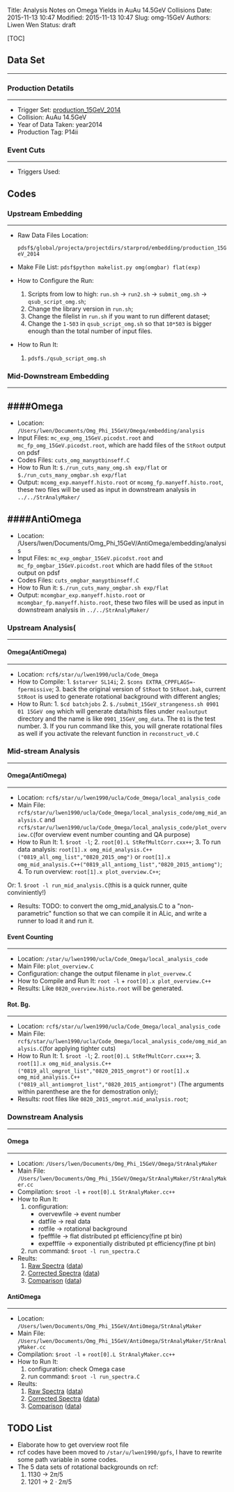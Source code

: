 Title: Analysis Notes on Omega Yields in AuAu 14.5GeV Collisions
Date: 2015-11-13 10:47
Modified: 2015-11-13 10:47
Slug: omg-15GeV
Authors: Liwen Wen
Status: draft

[TOC]

## Data Set
----
### Production Detatils
----
* Trigger Set: [production_15GeV_2014](http://www.star.bnl.gov/public/comp/prod/prodsum/production_15GeV_2014.P14id.html) 
* Collision: AuAu 14.5GeV 
* Year of Data Taken: year2014
* Production Tag: P14ii

### Event Cuts 
----
* Triggers Used:  

## Codes

### Upstream Embedding
----
* Raw Data Files Location: 

     `pdsf$/global/projecta/projectdirs/starprod/embedding/production_15GeV_2014` 

* Make File List: `pdsf$python makelist.py omg(omgbar) flat(exp)`
* How to Configure the Run:
    1. Scripts from low to high: `run.sh` -> `run2.sh` -> `submit_omg.sh` -> `qsub_script_omg.sh`;
    2. Change the library version in `run.sh`; 
    3. Change the filelist in `run.sh` if you want to run different dataset;
    4. Change the `1-503` in `qsub_script_omg.sh` so that `10*503` is bigger enough than the total number of input files.
* How to Run It:
    1. `pdsf$./qsub_script_omg.sh`

### Mid-Downstream Embedding
----
####Omega
----
* Location: `/Users/lwen/Documents/Omg_Phi_15GeV/Omega/embedding/analysis`
* Input Files: `mc_exp_omg_15GeV.picodst.root` and `mc_fp_omg_15GeV.picodst.root`, which are hadd files of the `StRoot` output on pdsf
* Codes Files: `cuts_omg_manyptbinseff.C`
* How to Run It: `$./run_cuts_many_omg.sh exp/flat` or `$./run_cuts_many_omgbar.sh exp/flat`
* Output: `mcomg_exp.manyeff.histo.root` or `mcomg_fp.manyeff.histo.root`, these two files will be used as input in downstream analysis in `../../StrAnalyMaker/`

####AntiOmega
----
* Location: /Users/lwen/Documents/Omg_Phi_15GeV/AntiOmega/embedding/analysis
* Input Files: `mc_exp_omgbar_15GeV.picodst.root` and `mc_fp_omgbar_15GeV.picodst.root` which are hadd files of the `StRoot` output on pdsf
* Codes Files: `cuts_omgbar_manyptbinseff.C`
* How to Run it: `$./run_cuts_many_omgbar.sh exp/flat` 
* Output: `mcomgbar_exp.manyeff.histo.root` or `mcomgbar_fp.manyeff.histo.root`, these two files will be used as input in downstream analysis in `../../StrAnalyMaker/`

### Upstream Analysis(
----
#### Omega(AntiOmega)
----
* Location: `rcf$/star/u/lwen1990/ucla/Code_Omega`
* How to Compile: 
      1. `$starver SL14i`;
      2. `$cons EXTRA_CPPFLAGS=-fpermissive`;
      3. back the original version of `StRoot` to `StRoot.bak`, current `StRoot` is used to generate rotational background with different angles;  
* How to Run:
      1. `$cd batchjobs`
      2. `$./submit_15GeV_strangeness.sh 0901 01 15GeV omg` which will generate data/hists files under `realoutput` directory and the name is like `0901_15GeV_omg_data`. The `01` is the test number.
      3. If you run command like this, you will gnerate rotational files as well if you activate the relevant function in `reconstruct_v0.C`

### Mid-stream Analysis
----

#### Omega(AntiOmega)
----
* Location: `rcf$/star/u/lwen1990/ucla/Code_Omega/local_analysis_code`
* Main File: `rcf$/star/u/lwen1990/ucla/Code_Omega/local_analysis_code/omg_mid_analysis.C` and `rcf$/star/u/lwen1990/ucla/Code_Omega/local_analysis_code/plot_overview.C`(for overview event number counting and QA purpose)
* How to Run It: 
       1. `$root -l`; 
       2. `root[0].L StRefMultCorr.cxx++`;
       3. To run data analysis: `root[1].x omg_mid_analysis.C++("0819_all_omg_list","0820_2015_omg")` or `root[1].x omg_mid_analysis.C++("0819_all_antiomg_list","0820_2015_antiomg")`;
       4. To run overview: `root[1].x plot_overview.C++`;

Or:
       1. `$root -l run_mid_analysis.C`(this is a quick runner, quite conviniently!) 

* Results:
TODO: to convert the omg_mid_analysis.C to a "non-parametric" function so that we can compile it in ALic, and write a runner to load it and run it. 

#### Event Counting
----
* Location: `/star/u/lwen1990/ucla/Code_Omega/local_analysis_code`
* Main File: `plot_overview.C`
* Configuration: change the output filename in `plot_overvew.C`
* How to Compile and Run It: `root -l` + `root[0].x plot_overview.C++`
* Results: Like `0820_overview.histo.root` will be generated. 

#### Rot. Bg.
----
* Location: `rcf$/star/u/lwen1990/ucla/Code_Omega/local_analysis_code`
* Main File: `rcf$/star/u/lwen1990/ucla/Code_Omega/local_analysis_code/omg_mid_analysis.C`(for applying tighter cuts)
* How to Run It: 
       1. `$root -l`; 
       2. `root[0].L StRefMultCorr.cxx++`;
       3. `root[1].x omg_mid_analysis.C++("0819_all_omgrot_list","0820_2015_omgrot")` or `root[1].x omg_mid_analysis.C++("0819_all_antiomgrot_list","0820_2015_antiomgrot")` (The arguments within parenthese are the for demostration only);
* Results: root files like `0820_2015_omgrot.mid_analysis.root`;

### Downstream Analysis
----
#### Omega
----
* Location: `/Users/lwen/Documents/Omg_Phi_15GeV/Omega/StrAnalyMaker`
* Main File: `/Users/lwen/Documents/Omg_Phi_15GeV/Omega/StrAnalyMaker/StrAnalyMaker.cc`
* Compilation: `$root -l` + `root[0].L StrAnalyMaker.cc++`
* How to Run It: 
     1. configuration: 
           * overvewfile -> event number
           * datfile -> real data
           * rotfile -> rotational background
           * fpefffile -> flat distributed pt efficiency(fine pt bin) 
           * expefffile -> exponentially distributed pt efficiency(fine pt bin)
     2. run command: `$root -l run_spectra.C`
* Reults:
     1. [Raw Spectra]({filename}/plots/omg_rawspectra.pdf) ([data]({filename}/data/omg_rawspectra.txt))
     2. [Corrected Spectra]({filename}/plots/omg_finalCorrSpectra.pdf) ([data]({filename}/data/omg_finalCorrSpectra.txt))
     3. [Comparison]({filename}/plots/compare11GeV_omg.pdf) ([data]({filename}/data/compare11GeV_omg.txt))
     
#### AntiOmega
----
* Location: `/Users/lwen/Documents/Omg_Phi_15GeV/AntiOmega/StrAnalyMaker`
* Main File: `/Users/lwen/Documents/Omg_Phi_15GeV/AntiOmega/StrAnalyMaker/StrAnalyMaker.cc`
* Compilation: `$root -l` + `root[0].L StrAnalyMaker.cc++`
* How to Run It:
     1. configuration: check Omega case
     2. run command: `$root -l run_spectra.C`
* Reults:
     1. [Raw Spectra]({filename}/plots/omgbar_rawspectra.pdf) ([data]({filename}/data/omgbar_rawspectra.txt))
     2. [Corrected Spectra]({filename}/plots/finalCorrSpectra_omgbar.pdf) ([data]({filename}/data/omgbar_rawspectra.txt))
     3. [Comparison]({filename}/plots/compare11GeV_omgbar.pdf) ([data]({filename}/data/compare11GeV_omgbar.txt))

## TODO List
* Elaborate how to get overview root file
* rcf codes have been moved to `/star/u/lwen1990/gpfs`, I have to rewrite some path variable in some codes.
* The 5 data sets of rotational backgrounds on rcf:
   1. 1130 -> $2\pi/5$
   2. 1201 -> $2\cdot2\pi/5$ 
